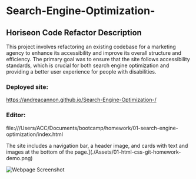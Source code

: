 # Search-Engine-Optimization-

## Horiseon Code Refactor Description

This project involves refactoring an existing codebase for a marketing agency to enhance its accessibility and improve its overall structure and efficiency. The primary goal was to ensure that the site follows accessibility standards, which is crucial for both search engine optimization and providing a better user experience for people with disabilities.

### Deployed site:
 https://andreacannon.github.io/Search-Engine-Optimization-/

### Editor:
 file:///Users/ACC/Documents/bootcamp/homework/01-search-engine-optimization/index.html 

The site includes a navigation bar, a header image, and cards with text and images at the bottom of the page.](./Assets/01-html-css-git-homework-demo.png)


![Webpage Screenshot](image.png)

